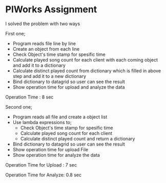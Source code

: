 # PIWorks Assignment

I solved the problem with two ways

First one;
- Program reads file line by line
- Create an object from each line
- Check Object's time stamp for spesific time
- Calculate played song count for each client with each coming object and add it to a dictionary
- Calculate distinct played count from dictionary which is filled in above step and add it to a new dictionary
- Bind dictionary to datagrid so user can see the result
- Show operation time for upload and analyze the data

Operation Time : 8 sec


Second one;
- Program reads all file and create a object list
- Use lambda expressions to;
  - Check Object's time stamp for spesific time
  - Calculate played song count for each client
  - Calculate distinct played count and return a dictionary
 - Bind dictionary to datagrid so user can see the result
 - Show operation time for upload File
 - Show operation time for analyze the data
  
  Operation Time for Upload : 7 sec
  
  Operation Time for Analyze: 0.8 sec
